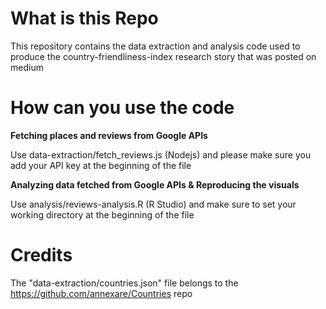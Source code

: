 # What is this Repo

This repository contains the data extraction and analysis code used to produce the country-friendliness-index research story that was posted on medium 


# How can you use the code


**Fetching places and reviews from Google APIs**

Use data-extraction/fetch_reviews.js (Nodejs) and please make sure you add your API key at the beginning of the file



**Analyzing data fetched from Google APIs & Reproducing the visuals**

Use analysis/reviews-analysis.R (R Studio) and make sure to set your working directory at the beginning of the file



# Credits

The "data-extraction/countries.json" file belongs to the https://github.com/annexare/Countries repo
